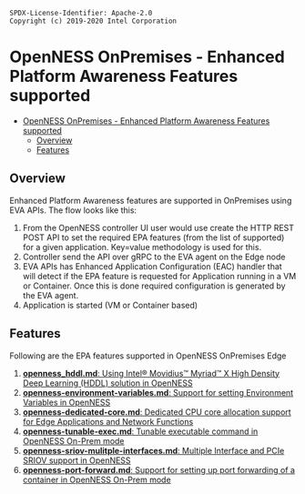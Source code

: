 ```text
SPDX-License-Identifier: Apache-2.0
Copyright (c) 2019-2020 Intel Corporation
```

# OpenNESS OnPremises - Enhanced Platform Awareness Features supported 

- [OpenNESS OnPremises - Enhanced Platform Awareness Features supported](#openness-onpremises---enhanced-platform-awareness-features-supported)
  - [Overview](#overview)
  - [Features](#features)

## Overview 
Enhanced Platform Awareness features are supported in OnPremises using EVA APIs. The flow looks like this:
1. From the OpenNESS controller UI user would use create the HTTP REST POST API to set the required EPA features (from the list of supported) for a given application. Key=value methodology is used for this. 
2. Controller send the API over gRPC to the EVA agent on the Edge node 
3. EVA APIs has Enhanced Application Configuration (EAC) handler that will detect if the EPA feature is requested for Application running in a VM or Container. Once this is done required configuration is generated by the EVA agent. 
4. Application is started (VM or Container based)

## Features 
Following are the EPA features supported in OpenNESS OnPremises Edge
1. [<b>openness_hddl.md</b>: Using Intel® Movidius™ Myriad™ X High Density Deep Learning (HDDL) solution in OpenNESS](https://github.com/open-ness/specs/blob/master/doc/enhanced-platform-awareness/openness_hddl.md)
2. [<b>openness-environment-variables.md</b>: Support for setting Environment Variables in OpenNESS](https://github.com/otcshare/specs/blob/master/doc/enhanced-platform-awareness/openness-environment-variables.md)
3. [<b>openness-dedicated-core.md</b>: Dedicated CPU core allocation support for Edge Applications and Network Functions](https://github.com/open-ness/specs/blob/master/doc/enhanced-platform-awareness/openness-dedicated-core.md)
4. [<b>openness-tunable-exec.md</b>: Tunable executable command in OpenNESS On-Prem mode](https://github.com/otcshare/specs/blob/master/doc/enhanced-platform-awareness/openness-tunable-exec.md)
5. [<b>openness-sriov-mulitple-interfaces.md</b>: Multiple Interface and PCIe SRIOV support in OpenNESS](https://github.com/otcshare/specs/blob/master/doc/enhanced-platform-awareness/openness-sriov-multiple-interfaces.md)
6. [<b>openness-port-forward.md</b>: Support for setting up port forwarding of a container in OpenNESS On-Prem mode](https://github.com/otcshare/specs/blob/master/doc/enhanced-platform-awareness/openness-port-forward.md)
